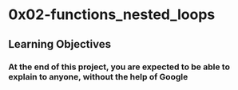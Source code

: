 # 0x02-functions_nested_loops

## Learning Objectives

### At the end of this project, you are expected to be able to explain to anyone, without the help of Google
